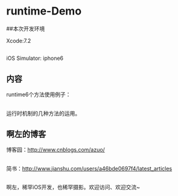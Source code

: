 # runtime-Demo
##本次开发环境

Xcode:7.2 
##
iOS Simulator: iphone6
## 内容

runtime6个方法使用例子：

##
运行时机制的几种方法的运用。

## 啊左的博客

博客园：http://www.cnblogs.com/azuo/
##
简书：http://www.jianshu.com/users/a46bde0697f4/latest_articles
##
啊左，稀罕iOS开发，也稀罕摄影。欢迎访问、欢迎交流~
